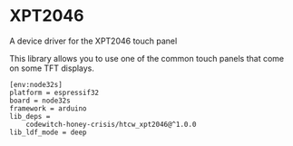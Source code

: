 # XPT2046

A device driver for the XPT2046 touch panel

This library allows you to use one of the common touch panels that come on some TFT displays.

```
[env:node32s]
platform = espressif32
board = node32s
framework = arduino
lib_deps = 
	codewitch-honey-crisis/htcw_xpt2046@^1.0.0
lib_ldf_mode = deep
```